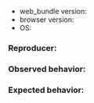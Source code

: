* web_bundle version:
* browser version:
* OS:

### Reproducer:

### Observed behavior:

### Expected behavior:
